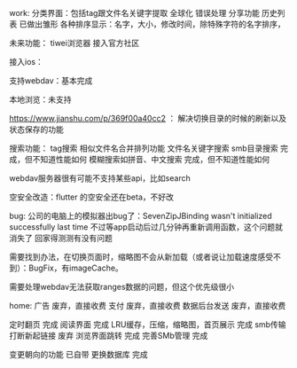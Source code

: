 work:
分类界面：包括tag跟文件名关键字提取
全球化
错误处理
分享功能
历史列表 已做出雏形
各种排序显示：名字，大小，修改时间，除特殊字符的名字排序，

未来功能：
tiwei浏览器
接入官方社区

接入ios：

支持webdav：基本完成

本地浏览：未支持

https://www.jianshu.com/p/369f00a40cc2 ： 解决切换目录的时候的刷新以及状态保存的功能

搜索功能：
    tag搜索
    相似文件名合并排列功能
    文件名关键字搜索
    smb目录搜索 完成，但不知道性能如何
    模糊搜索如拼音、中文搜索 完成，但不知道性能如何

webdav服务器很有可能不支持某些api，比如search

空安全改造：flutter 的空安全还在beta，不好改

bug:
公司的电脑上的模拟器出bug了：SevenZipJBinding wasn't initialized successfully last time
不过等app启动后过几分钟再重新调用函数，这个问题就消失了
回家得测测有没有问题

需要找到办法，在切换页面时，缩略图不会从新加载（或者说让加载速度感受不到）：BugFix，有imageCache。

需要处理webdav无法获取ranges数据的问题，但这个优先级很小

home:
广告 废弃，直接收费
支付 废弃，直接收费
数据后台发送 废弃，直接收费

定时翻页 完成
阅读界面   完成
LRU缓存，压缩，缩略图，首页展示  完成
smb传输打断新起链接 废弃
浏览界面跳转  完成
完善SMb管理   完成

变更朝向的功能 已自带
更换数据库   完成


